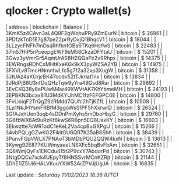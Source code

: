 # qlocker : Crypto wallet(s)

| address | blockchain | Balance |
| 3KmK5z4CAvn3aL4Q8F2gWbhuPRy9ZmEurN | bitcoin | $ 26961 |
| 3PDfzkTnD1E7gB7peZ2prRyDxjQ1BhqcV1 | bitcoin | $ 18044 |
| 3LLzycFNFh7mDsqRhfknfGBa6TKq6HcfwS | bitcoin | $ 22483 |
| 37m57HiP5rPceopgEWF9sM58CkzaDFYtaU | bitcoin | $ 15201 |
| 3Gwz3yVmrGr5AqmUrAS8H2QQaPz2v9Rhpx | bitcoin | $ 14375 |
| 3EWRngsRDhCxMHtKxeK6k9kX3pyWZSA2YB | bitcoin | $ 14975 |
| 3FXVLv8TmcHNmnfwLfc5g7f2a32xp3XugW | bitcoin | $ 31358 |
| 3JtUAz4aKUrjcBK47ocdv52tTJkriat1nx | bitcoin | $ 13834 |
| 3JRdPjB8U3nfDqQHzTqw9yYra49Gsd8Rar | bitcoin | $ 29892 |
| 3EvCKQ38y8ePUwM4w49XWVtAK7KhYbmeMH | bitcoin | $ 24193 |
| 3EPBKN3bcax81U3MdKYUhMC1fzFEFGPC6E | bitcoin | $ 14800 |
| 3FvLioiqF2TrQgZ9zRMdd7QUfc2hTjKZfL | bitcoin | $ 10508 |
| 3Lp1NkJHYsmFRBfM3ggoWsS1PF5hXxrwrD | bitcoin | $ 26524 |
| 3GfAJxhUen3oqb4sDDnPmXyhs5mDboHbyG | bitcoin | $ 29760 |
| 3G6fbWX6At9uRzKf6kwS6R6pn5EQ8UsxKY | bitcoin | $ 16603 |
| 3Ekwztte7oWR1odC1eKeL2Va4cpBuGXPgU | bitcoin | $ 15266 |
| 34vbPQLgGZwKG2FikitGU6QR7K25aB6Shh | bitcoin | $ 38439 |
| 3PunvFGpVWLX7PNAoT3bMDbPQU2QQW4kxN | bitcoin | $ 13613 |
| 3Kywg92E877KUWmyaeeLNSXFc5bqBvFbAm | bitcoin | $ 32651 |
| 3Q8WmjQyFs1EKCdu415t2P9cxY7AbqorPd | bitcoin | $ 30743 |
| 3NtgDQCu7xck4UEpyTf8HNSSvrMCnKZRjt | bitcoin | $ 21144 |
| 3DhE1iZ5Ui6HALVKuuYXW52ArZPVJjUgJA | bitcoin | $ 16835 |

Last update : _Saturday 11/02/2023 18.36 (UTC)_

